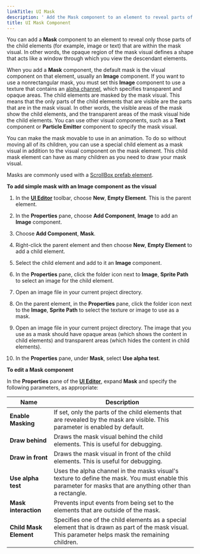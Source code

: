 ```yaml
---
linkTitle: UI Mask
description: ' Add the Mask component to an element to reveal parts of the child element in Open 3D Engine. '
title: UI Mask Component
---
```


You can add a **Mask** component to an element to reveal only those parts of the child elements (for example, image or text) that are within the mask visual. In other words, the opaque region of the mask visual defines a shape that acts like a window through which you view the descendant elements.


When you add a **Mask** component, the default mask is the visual component on that element, usually an **Image** component. If you want to use a nonrectangular mask, you must set this **Image** component to use a texture that contains an [alpha channel](/docs/user-guide/appendix/glossary#alpha-channel), which specifies transparent and opaque areas. The child elements are masked by the mask visual. This means that the only parts of the child elements that are visible are the parts that are in the mask visual. In other words, the visible areas of the mask show the child elements, and the transparent areas of the mask visual hide the child elements. You can use other visual components, such as a **Text** component or **Particle Emitter** component to specify the mask visual.

You can make the mask movable to use in an animation. To do so without moving all of its children, you can use a special child element as a mask visual in addition to the visual component on the mask element. This child mask element can have as many children as you need to draw your mask visual.

Masks are commonly used with a [ScrollBox prefab element](../interactive/components-scrollbox).

**To add simple mask with an Image component as the visual**

1. In the [**UI Editor**](/docs/user-guide/interactivity/user-interface/editor) toolbar, choose **New**, **Empty Element**. This is the parent element.

1. In the **Properties** pane, choose **Add Component**, **Image** to add an **Image** component.

1. Choose **Add Component**, **Mask**.

1. Right-click the parent element and then choose **New**, **Empty Element** to add a child element.

1. Select the child element and add to it an **Image** component.

1. In the **Properties** pane, click the folder icon next to **Image**, **Sprite Path** to select an image for the child element.

1. Open an image file in your current project directory.

1. On the parent element, in the **Properties** pane, click the folder icon next to the **Image**, **Sprite Path** to select the texture or image to use as a mask.

1. Open an image file in your current project directory. The image that you use as a mask should have opaque areas (which shows the content in child elements) and transparent areas (which hides the content in child elements).

1. In the **Properties** pane, under **Mask**, select **Use alpha test**.

**To edit a Mask component**

In the **Properties** pane of the [**UI Editor**](/docs/user-guide/interactivity/user-interface/editor), expand **Mask** and specify the following parameters, as appropriate:

| Name | Description |
| --- | --- |
| **Enable Masking** | If set, only the parts of the child elements that are revealed by the mask are visible. This parameter is enabled by default. |
| **Draw behind** | Draws the mask visual behind the child elements.  This is useful for debugging. |
| **Draw in front** | Draws the mask visual in front of the child elements.  This is useful for debugging. |
| **Use alpha test** | Uses the alpha channel in the masks visual's texture to define the mask.  You must enable this parameter for masks that are anything other than a rectangle. |
| **Mask interaction** | Prevents input events from being set to the elements that are outside of the mask. |
| **Child Mask Element** | Specifies one of the child elements as a special element that is drawn as part of the mask visual.  This parameter helps mask the remaining children. |
